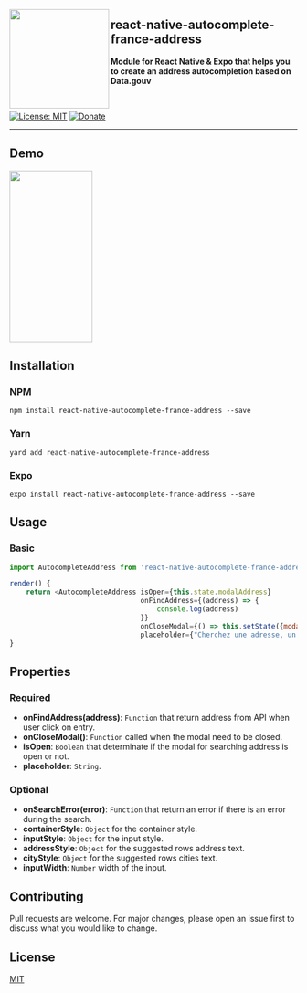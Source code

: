 
<a href="https://github.com/nocturneio"><img src="https://i.imgur.com/cVSsETP.png" align="left" height="174" width="174"/></a>

## react-native-autocomplete-france-address
**Module for React Native & Expo that helps you to create an address autocompletion based on Data.gouv**


<br>


[![License: MIT](https://img.shields.io/badge/License-MIT-yellow.svg)](https://opensource.org/licenses/MIT)
[![Donate](https://img.shields.io/badge/Donate-PayPal-green.svg)](https://paypal.me/clementdlc)

___

## Demo

<a href="https://github.com/nocturneio"><img src="https://i.imgur.com/nhxjnyb.gif" height="300" width="145"/></a>

## Installation
### NPM
```
npm install react-native-autocomplete-france-address --save
```
### Yarn
```
yard add react-native-autocomplete-france-address
```
### Expo
```
expo install react-native-autocomplete-france-address --save
```

## Usage
### Basic
```js
import AutocompleteAddress from 'react-native-autocomplete-france-address'

render() {
    return <AutocompleteAddress isOpen={this.state.modalAddress} 
                                onFindAddress={(address) => {
                                    console.log(address)
                                }} 
                                onCloseModal={() => this.setState({modalAddress: false})} 
                                placeholder={"Cherchez une adresse, un lieu..."}/>
}
```

## Properties
### Required
- **onFindAddress(address)**: `Function` that return address from API when user click on entry.
- **onCloseModal()**: `Function` called when the modal need to be closed.
- **isOpen**: `Boolean` that determinate if the modal for searching address is open or not.
- **placeholder**: `String`.
  
### Optional
- **onSearchError(error)**: `Function` that return an error if there is an error during the search.
- **containerStyle**: `Object` for the container style.
- **inputStyle**: `Object` for the input style.
- **addressStyle**: `Object` for the suggested rows address text.
- **cityStyle**: `Object` for the suggested rows cities text.
- **inputWidth**: `Number` width of the input.


## Contributing
Pull requests are welcome. For major changes, please open an issue first to discuss what you would like to change.


## License
[MIT](https://choosealicense.com/licenses/mit/)
